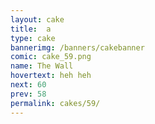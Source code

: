 ```yaml
---
layout: cake
title:  a
type: cake
bannerimg: /banners/cakebanner
comic: cake_59.png
name: The Wall
hovertext: heh heh
next: 60
prev: 58
permalink: cakes/59/
---
```

